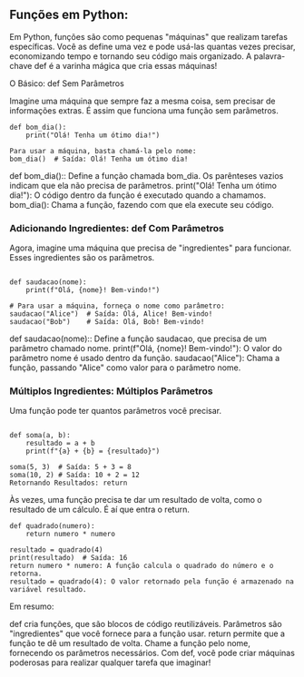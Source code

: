## Funções em Python:

Em Python, funções são como pequenas "máquinas" que realizam tarefas específicas. Você as define uma vez e pode usá-las quantas vezes precisar, economizando tempo e tornando seu código mais organizado. A palavra-chave def é a varinha mágica que cria essas máquinas!

O Básico: def Sem Parâmetros

Imagine uma máquina que sempre faz a mesma coisa, sem precisar de informações extras. É assim que funciona uma função sem parâmetros.

```
def bom_dia():
    print("Olá! Tenha um ótimo dia!")

Para usar a máquina, basta chamá-la pelo nome:
bom_dia()  # Saída: Olá! Tenha um ótimo dia!
```
def bom_dia():: Define a função chamada bom_dia. Os parênteses vazios indicam que ela não precisa de parâmetros.
print("Olá! Tenha um ótimo dia!"): O código dentro da função é executado quando a chamamos.
bom_dia(): Chama a função, fazendo com que ela execute seu código.


### Adicionando Ingredientes: def Com Parâmetros

Agora, imagine uma máquina que precisa de "ingredientes" para funcionar. Esses ingredientes são os parâmetros.

```

def saudacao(nome):
    print(f"Olá, {nome}! Bem-vindo!")

# Para usar a máquina, forneça o nome como parâmetro:
saudacao("Alice")  # Saída: Olá, Alice! Bem-vindo!
saudacao("Bob")    # Saída: Olá, Bob! Bem-vindo!
```

def saudacao(nome):: Define a função saudacao, que precisa de um parâmetro chamado nome.
print(f"Olá, {nome}! Bem-vindo!"): O valor do parâmetro nome é usado dentro da função.
saudacao("Alice"): Chama a função, passando "Alice" como valor para o parâmetro nome.

### Múltiplos Ingredientes: Múltiplos Parâmetros

Uma função pode ter quantos parâmetros você precisar.

```

def soma(a, b):
    resultado = a + b
    print(f"{a} + {b} = {resultado}")

soma(5, 3)  # Saída: 5 + 3 = 8
soma(10, 2) # Saída: 10 + 2 = 12
Retornando Resultados: return
```

Às vezes, uma função precisa te dar um resultado de volta, como o resultado de um cálculo. É aí que entra o return.

```
def quadrado(numero):
    return numero * numero

resultado = quadrado(4)
print(resultado)  # Saída: 16
return numero * numero: A função calcula o quadrado do número e o retorna.
resultado = quadrado(4): O valor retornado pela função é armazenado na variável resultado.
```
Em resumo:

def cria funções, que são blocos de código reutilizáveis.
Parâmetros são "ingredientes" que você fornece para a função usar.
return permite que a função te dê um resultado de volta.
Chame a função pelo nome, fornecendo os parâmetros necessários.
Com def, você pode criar máquinas poderosas para realizar qualquer tarefa que imaginar!
